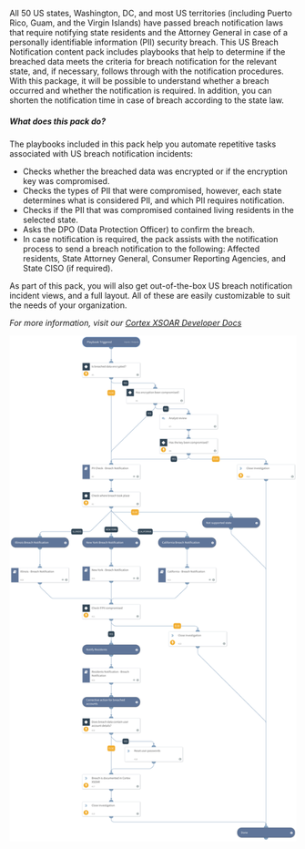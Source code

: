 All 50 US states, Washington, DC, and most US territories (including Puerto Rico, Guam, and the Virgin Islands) have passed breach notification laws that require notifying state residents and the Attorney General in case of a personally identifiable information (PII) security breach.
This US Breach Notification content pack includes playbooks that help to determine if the breached data meets the criteria for breach notification for the relevant state, and, if necessary, follows through with the notification procedures.
With this package, it will be possible to understand whether a breach occurred and whether the notification is required. In addition, you can shorten the notification time in case of breach according to the state law.

##### What does this pack do?
The playbooks included in this pack help you automate repetitive tasks associated with US breach notification incidents:
- Checks whether the breached data was encrypted or if the encryption key was compromised.
- Checks the types of PII that were compromised, however, each state determines what is considered PII, and which PII requires notification.
- Checks if the PII that was compromised contained living residents in the selected state.
- Asks the DPO (Data Protection Officer) to confirm the breach.
- In case notification is required, the pack assists with the notification process to send a breach notification to the following: Affected residents, State Attorney General, Consumer Reporting Agencies, and State CISO (if required).

As part of this pack, you will also get out-of-the-box US breach notification incident views, and a full layout. All of these are easily customizable to suit the needs of your organization.


_For more information, visit our [Cortex XSOAR Developer Docs](https://xsoar.pan.dev/docs)_

![US-BreachNotification](https://raw.githubusercontent.com/demisto/content/master/Packs/BreachNotification-US/doc_files/US_-_Breach_Notification.png)
